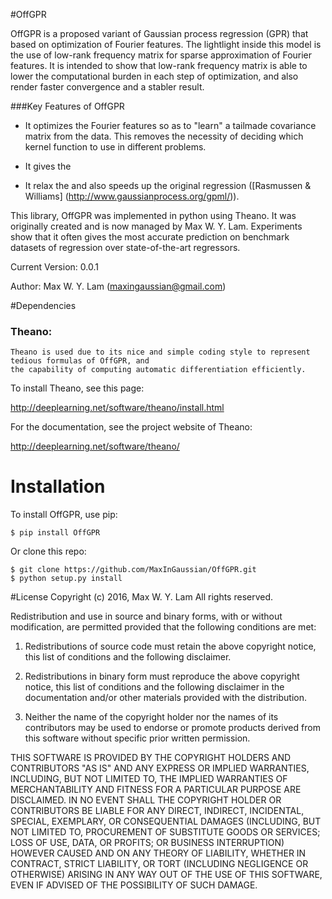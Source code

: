 #OffGPR

OffGPR is a proposed variant of Gaussian process regression (GPR) that based on
optimization of Fourier features. The lightlight inside this model is the use of 
low-rank frequency matrix for sparse approximation of Fourier features. It is 
intended to show that low-rank frequency matrix is able to lower the computational 
burden in each step of optimization, and also render faster convergence and a stabler result.

###Key Features of OffGPR

- It optimizes
the Fourier features so as to "learn" a tailmade covariance matrix from the data. 
This removes the necessity of deciding which kernel function to use in different problems.

- It gives the 

- It relax the 
and also speeds up the original regression ([Rasmussen & Williams]
(http://www.gaussianprocess.org/gpml/)).

This library, OffGPR was implemented in python using Theano. It was originally
created and is now managed by Max W. Y. Lam. Experiments show that it often
gives the most accurate prediction on benchmark datasets of regression over 
state-of-the-art regressors.

Current Version: 0.0.1

Author: Max W. Y. Lam (maxingaussian@gmail.com)

#Dependencies

### Theano:
    Theano is used due to its nice and simple coding style to represent tedious formulas of OffGPR, and
    the capability of computing automatic differentiation efficiently.
    
To install Theano, see this page:

   http://deeplearning.net/software/theano/install.html

For the documentation, see the project website of Theano:

   http://deeplearning.net/software/theano/

# Installation

To install OffGPR, use pip:

    $ pip install OffGPR

Or clone this repo:

    $ git clone https://github.com/MaxInGaussian/OffGPR.git
    $ python setup.py install

#License
Copyright (c) 2016, Max W. Y. Lam
All rights reserved.

Redistribution and use in source and binary forms, with or without modification, are permitted provided that the following conditions are met:

1. Redistributions of source code must retain the above copyright notice, this list of conditions and the following disclaimer.

2. Redistributions in binary form must reproduce the above copyright notice, this list of conditions and the following disclaimer in the documentation and/or other materials provided with the distribution.

3. Neither the name of the copyright holder nor the names of its contributors may be used to endorse or promote products derived from this software without specific prior written permission.

THIS SOFTWARE IS PROVIDED BY THE COPYRIGHT HOLDERS AND CONTRIBUTORS "AS IS" AND ANY EXPRESS OR IMPLIED WARRANTIES, INCLUDING, BUT NOT LIMITED TO, THE IMPLIED WARRANTIES OF MERCHANTABILITY AND FITNESS FOR A PARTICULAR PURPOSE ARE DISCLAIMED. IN NO EVENT SHALL THE COPYRIGHT HOLDER OR CONTRIBUTORS BE LIABLE FOR ANY DIRECT, INDIRECT, INCIDENTAL, SPECIAL, EXEMPLARY, OR CONSEQUENTIAL DAMAGES (INCLUDING, BUT NOT LIMITED TO, PROCUREMENT OF SUBSTITUTE GOODS OR SERVICES; LOSS OF USE, DATA, OR PROFITS; OR BUSINESS INTERRUPTION) HOWEVER CAUSED AND ON ANY THEORY OF LIABILITY, WHETHER IN CONTRACT, STRICT LIABILITY, OR TORT (INCLUDING NEGLIGENCE OR OTHERWISE) ARISING IN ANY WAY OUT OF THE USE OF THIS SOFTWARE, EVEN IF ADVISED OF THE POSSIBILITY OF SUCH DAMAGE.